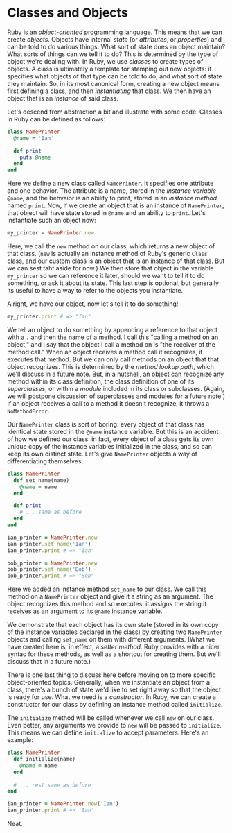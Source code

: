 # Classes and Objects

Ruby is an _object-oriented_ programming language. This means that we can create _objects_. Objects have internal _state_ (or _attributes_, or _properties_) and can be told to do various things. What sort of state does an object maintain? What sorts of things can we tell it to do? This is determined by the type of object we're dealing with. In Ruby, we use _classes_ to create types of objects. A class is ultimately a template for stamping out new objects: it specifies what objects of that type can be told to do, and what sort of state they maintain. So, in its most canonical form, creating a new object means first defining a class, and then _instantiating_ that class. We then have an object that is an _instance_ of said class.

Let's descend from abstraction a bit and illustrate with some code. Classes in Ruby can be defined as follows:

```ruby
class NamePrinter
  @name = 'Ian'

  def print
    puts @name
  end
end
```

Here we define a new class called `NamePrinter`. It specifies one attribute and one behavior. The attribute is a name, stored in the _instance variable_ `@name`, and the behvaior is an ability to print, stored in an _instance method_ named `print`. Now, if we create an object that is an instance of `NamePrinter`, that object will have state stored in `@name` and an ability to `print`. Let's instantiate such an object now:

```ruby
my_printer = NamePrinter.new
```

Here, we call the `new` method on our class, which returns a new object of that class. (`new` is actually an instance method of Ruby's generic `Class` class, and our custom class is an object that is an instance of that class. But we can sest taht aside for now.) We then store that object in the variable `my_printer` so we can reference it later, should we want to tell it to do something, or ask it about its state. This last step is optional, but generally its useful to have a way to refer to the objects you instantiate.

Alright, we have our object, now let's tell it to do something!

```ruby
my_printer.print # => "Ian"
```

We tell an object to do something by appending a reference to that object with a `.` and then the name of a method. I call this "calling a method on an object," and I say that the object I call a method on is "the receiver of the method call." When an object receives a method call it recognizes, it executes that method. But we can only call methods on an object that that object recognizes. This is determined by the _method lookup path_, which we'll discuss in a future note. But, in a nutshell, an object can recognize any method within its class definition, the class definition of one of its _superclasses_, or within a _module_ included in its class or subclasses. (Again, we will postpone discussion of superclasses and modules for a future note.) If an object receives a call to a method it doesn't recognize, it throws a `NoMethodError`.

Our `NamePrinter` class is sort of boring: every object of that class has identical state stored in the `@name` instance variable. But this is an accident of how we defined our class: in fact, every object of a class gets its own unique copy of the instance variables initialized in the class, and so can keep its own distinct state. Let's give `NamePrinter` objects a way of differentiating themselves:

```ruby
class NamePrinter
  def set_name(name)
    @name = name
  end

  def print
    # ... same as before
  end
end

ian_printer = NamePrinter.new
ian_printer.set_name('Ian')
ian_printer.print # => "Ian"

bob_printer = NamePrinter.new
bob_printer.set_name('Bob')
bob_printer.print # => "Bob"
```

Here we added an instance method `set_name` to our class. We call this method on a `NamePrinter` object and give it a string as an argument. The object recognizes this method and so executes: it assigns the string it receives as an argument to its `@name` instance variable. 

We demonstrate that each object has its own state (stored in its own copy of the instance variables declared in the class) by creating two `NamePrinter` objects and calling `set_name` on them with different arguments. (What we have created here is, in effect, a _setter method_. Ruby provides with a nicer syntac for these methods, as well as a shortcut for creating them. But we'll discuss that in a future note.)

There is one last thing to discuss here before moving on to more specific object-oriented topics. Generally, when we instantiate an object from a class, there's a bunch of state we'd like to set right away so that the object is ready for use. What we need is a _constructor_. In Ruby, we can create a constructor for our class by defining an instance method called `initialize`.

The `initialize` method will be called whenever we call `new` on our class. Even better, any arguments we provide to `new` will be passed to `initialize`. This means we can define `initialize` to accept parameters. Here's an example:

```ruby
class NamePrinter
  def initialize(name)
    @name = name
  end
  
  # ... rest same as before
end

ian_printer = NamePrinter.new('Ian')
ian_printer.print # => 'Ian'
```

Neat.
